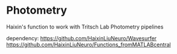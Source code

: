# Photometry
 Haixin's function to work with Tritsch Lab Photometry pipelines
 
 dependency: 
 https://github.com/HaixinLiuNeuro/Wavesurfer
 https://github.com/HaixinLiuNeuro/Functions_fromMATLABcentral
 
